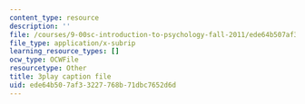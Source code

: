 ```yaml
---
content_type: resource
description: ''
file: /courses/9-00sc-introduction-to-psychology-fall-2011/ede64b507af33227768b71dbc7652d6d_kD3CswjYb2E.srt
file_type: application/x-subrip
learning_resource_types: []
ocw_type: OCWFile
resourcetype: Other
title: 3play caption file
uid: ede64b50-7af3-3227-768b-71dbc7652d6d
---
```

